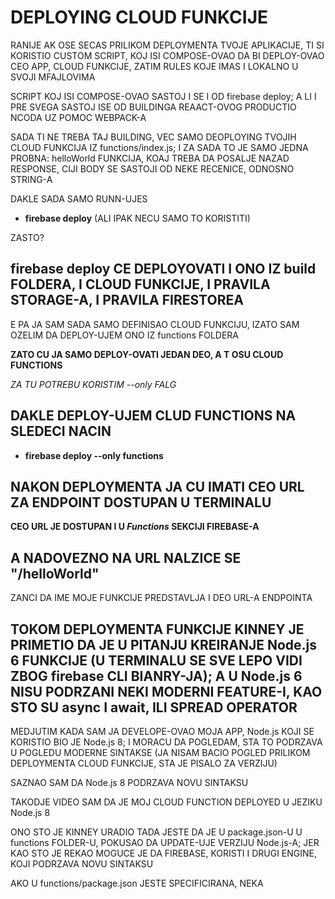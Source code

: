 # DEPLOYING CLOUD FUNKCIJE

RANIJE AK OSE SECAS PRILIKOM DEPLOYMENTA TVOJE APLIKACIJE, TI SI KORISTIO CUSTOM SCRIPT, KOJ ISI COMPOSE-OVAO DA BI DEPLOY-OVAO CEO APP, CLOUD FUNKCIJE, ZATIM RULES KOJE IMAS I LOKALNO U SVOJI MFAJLOVIMA

SCRIPT KOJ ISI COMPOSE-OVAO SASTOJ I SE I OD firebase deploy; A LI I PRE SVEGA SASTOJ ISE OD BUILDINGA REAACT-OVOG PRODUCTIO NCODA UZ POMOC WEBPACK-A

SADA TI NE TREBA TAJ BUILDING, VEC SAMO DEOPLOYING TVOJIH CLOUD FUNKCIJA IZ functions/index.js; I ZA SADA TO JE SAMO JEDNA PROBNA: helloWorld FUNKCIJA, KOAJ TREBA DA POSALJE NAZAD RESPONSE, CIJI BODY SE SASTOJI OD NEKE RECENICE, ODNOSNO STRING-A

DAKLE SADA SAMO RUNN-UJES

- **firebase deploy** (ALI IPAK NECU SAMO TO KORISTITI)

ZASTO?

## firebase deploy CE DEPLOYOVATI I ONO IZ build FOLDERA, I CLOUD FUNKCIJE, I PRAVILA STORAGE-A, I PRAVILA FIRESTOREA

E PA JA SAM SADA SAMO DEFINISAO CLOUD FUNKCIJU,  IZATO SAM OZELIM DA DEPLOY-UJEM ONO IZ functions FOLDERA

**ZATO CU JA SAMO DEPLOY-OVATI JEDAN DEO, A T OSU CLOUD FUNCTIONS**

*ZA TU POTREBU KORISTIM --only FALG*

## DAKLE DEPLOY-UJEM CLUD FUNCTIONS NA SLEDECI NACIN

- **firebase deploy --only functions**

## NAKON DEPLOYMENTA JA CU IMATI CEO URL ZA ENDPOINT DOSTUPAN U TERMINALU

**CEO URL JE DOSTUPAN I U *Functions* SEKCIJI FIREBASE-A**

## A NADOVEZNO NA URL NALZICE SE "/helloWorld"

ZANCI DA IME MOJE FUNKCIJE PREDSTAVLJA I DEO URL-A ENDPOINTA

## TOKOM DEPLOYMENTA FUNKCIJE KINNEY JE PRIMETIO DA JE U PITANJU KREIRANJE Node.js 6 FUNKCIJE (U TERMINALU SE SVE LEPO VIDI ZBOG firebase CLI BIANRY-JA);  A U Node.js 6 NISU PODRZANI NEKI MODERNI FEATURE-I, KAO STO SU async I await, ILI SPREAD OPERATOR

MEDJUTIM KADA SAM JA DEVELOPE-OVAO MOJA APP, Node.js KOJI SE KORISTIO BIO JE Node.js 8; I MORACU DA POGLEDAM, STA TO PODRZAVA U POGLEDU MODERNE SINTAKSE (JA NISAM BACIO POGLED PRILIKOM DEPLOYMENTA CLOUD FUNKCIJE, STA JE PISALO ZA VERZIJU)

SAZNAO SAM DA Node.js 8 PODRZAVA NOVU SINTAKSU

TAKODJE VIDEO SAM DA JE MOJ CLOUD FUNCTION DEPLOYED U JEZIKU Node.js 8

ONO STO JE KINNEY URADIO TADA JESTE DA JE U package.json-U U functions FOLDER-U, POKUSAO DA UPDATE-UJE VERZIJU Node.js-A; JER KAO STO JE REKAO MOGUCE JE DA FIREBASE, KORISTI I DRUGI ENGINE, KOJI PODRZAVA NOVU SINTAKSU

AKO U functions/package.json JESTE SPECIFICIRANA, NEKA 